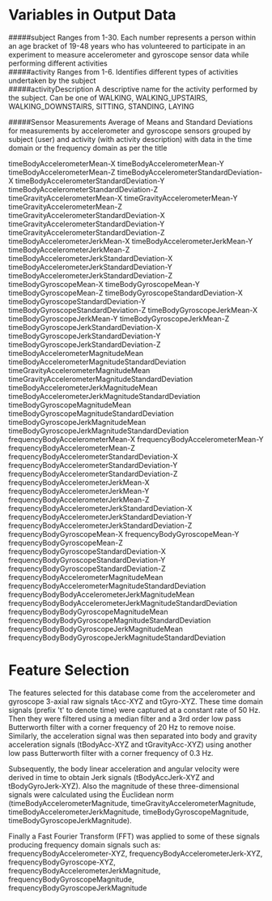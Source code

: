 Variables in Output Data
=================

#####subject
Ranges from 1-30. Each number represents a person within an age bracket of 19-48 years who has volunteered to participate in an experiment to measure accelerometer and gyroscope sensor data while performing different activities                                           
#####activity
Ranges from 1-6. Identifies different types of activities undertaken by the subject           
#####activityDescription
A descriptive name for the activity performed by the subject. Can be one of WALKING, WALKING_UPSTAIRS, WALKING_DOWNSTAIRS, SITTING, STANDING, LAYING

#####Sensor Measurements
Average of Means and Standard Deviations for measurements by accelerometer and gyroscope sensors grouped by subject (user) and activity (with activity description) with data in the time domain or the frequency domain as per the title

timeBodyAccelerometerMean-X
timeBodyAccelerometerMean-Y
timeBodyAccelerometerMean-Z
timeBodyAccelerometerStandardDeviation-X
timeBodyAccelerometerStandardDeviation-Y
timeBodyAccelerometerStandardDeviation-Z
timeGravityAccelerometerMean-X
timeGravityAccelerometerMean-Y
timeGravityAccelerometerMean-Z
timeGravityAccelerometerStandardDeviation-X
timeGravityAccelerometerStandardDeviation-Y
timeGravityAccelerometerStandardDeviation-Z
timeBodyAccelerometerJerkMean-X
timeBodyAccelerometerJerkMean-Y
timeBodyAccelerometerJerkMean-Z
timeBodyAccelerometerJerkStandardDeviation-X
timeBodyAccelerometerJerkStandardDeviation-Y
timeBodyAccelerometerJerkStandardDeviation-Z
timeBodyGyroscopeMean-X
timeBodyGyroscopeMean-Y
timeBodyGyroscopeMean-Z
timeBodyGyroscopeStandardDeviation-X
timeBodyGyroscopeStandardDeviation-Y
timeBodyGyroscopeStandardDeviation-Z
timeBodyGyroscopeJerkMean-X
timeBodyGyroscopeJerkMean-Y
timeBodyGyroscopeJerkMean-Z
timeBodyGyroscopeJerkStandardDeviation-X
timeBodyGyroscopeJerkStandardDeviation-Y
timeBodyGyroscopeJerkStandardDeviation-Z
timeBodyAccelerometerMagnitudeMean
timeBodyAccelerometerMagnitudeStandardDeviation
timeGravityAccelerometerMagnitudeMean
timeGravityAccelerometerMagnitudeStandardDeviation
timeBodyAccelerometerJerkMagnitudeMean
timeBodyAccelerometerJerkMagnitudeStandardDeviation
timeBodyGyroscopeMagnitudeMean         
timeBodyGyroscopeMagnitudeStandardDeviation
timeBodyGyroscopeJerkMagnitudeMean
timeBodyGyroscopeJerkMagnitudeStandardDeviation
frequencyBodyAccelerometerMean-X
frequencyBodyAccelerometerMean-Y
frequencyBodyAccelerometerMean-Z
frequencyBodyAccelerometerStandardDeviation-X
frequencyBodyAccelerometerStandardDeviation-Y
frequencyBodyAccelerometerStandardDeviation-Z
frequencyBodyAccelerometerJerkMean-X
frequencyBodyAccelerometerJerkMean-Y
frequencyBodyAccelerometerJerkMean-Z
frequencyBodyAccelerometerJerkStandardDeviation-X
frequencyBodyAccelerometerJerkStandardDeviation-Y
frequencyBodyAccelerometerJerkStandardDeviation-Z
frequencyBodyGyroscopeMean-X
frequencyBodyGyroscopeMean-Y
frequencyBodyGyroscopeMean-Z
frequencyBodyGyroscopeStandardDeviation-X
frequencyBodyGyroscopeStandardDeviation-Y
frequencyBodyGyroscopeStandardDeviation-Z
frequencyBodyAccelerometerMagnitudeMean
frequencyBodyAccelerometerMagnitudeStandardDeviation
frequencyBodyBodyAccelerometerJerkMagnitudeMean
frequencyBodyBodyAccelerometerJerkMagnitudeStandardDeviation
frequencyBodyBodyGyroscopeMagnitudeMean
frequencyBodyBodyGyroscopeMagnitudeStandardDeviation
frequencyBodyBodyGyroscopeJerkMagnitudeMean
frequencyBodyBodyGyroscopeJerkMagnitudeStandardDeviation

Feature Selection 
=================

The features selected for this database come from the accelerometer and gyroscope 3-axial raw signals tAcc-XYZ and tGyro-XYZ. These time domain signals (prefix 't' to denote time) were captured at a constant rate of 50 Hz. Then they were filtered using a median filter and a 3rd order low pass Butterworth filter with a corner frequency of 20 Hz to remove noise. Similarly, the acceleration signal was then separated into body and gravity acceleration signals (tBodyAcc-XYZ and tGravityAcc-XYZ) using another low pass Butterworth filter with a corner frequency of 0.3 Hz. 

Subsequently, the body linear acceleration and angular velocity were derived in time to obtain Jerk signals (tBodyAccJerk-XYZ and tBodyGyroJerk-XYZ). Also the magnitude of these three-dimensional signals were calculated using the Euclidean norm (timeBodyAccelerometerMagnitude, timeGravityAccelerometerMagnitude, timeBodyAccelerometerJerkMagnitude, timeBodyGyroscopeMagnitude, timeBodyGyroscopeJerkMagnitude). 

Finally a Fast Fourier Transform (FFT) was applied to some of these signals producing frequency domain signals such as: frequencyBodyAccelerometer-XYZ, frequencyBodyAccelerometerJerk-XYZ, frequencyBodyGyroscope-XYZ, frequencyBodyAccelerometerJerkMagnitude, frequencyBodyGyroscopeMagnitude, frequencyBodyGyroscopeJerkMagnitude
